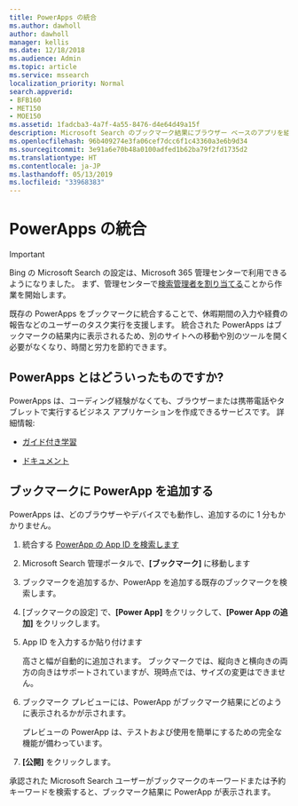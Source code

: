 ```yaml
---
title: PowerApps の統合
ms.author: dawholl
author: dawholl
manager: kellis
ms.date: 12/18/2018
ms.audience: Admin
ms.topic: article
ms.service: mssearch
localization_priority: Normal
search.appverid:
- BFB160
- MET150
- MOE150
ms.assetid: 1fadcba3-4a7f-4a55-8476-d4e64d49a15f
description: Microsoft Search のブックマーク結果にブラウザー ベースのアプリを組み込みます
ms.openlocfilehash: 96b409274e3fa06cef7dcc6f1c43360a3e6b9d34
ms.sourcegitcommit: 3e91a6e70b48a0100adfed1b62ba79f2fd1735d2
ms.translationtype: HT
ms.contentlocale: ja-JP
ms.lasthandoff: 05/13/2019
ms.locfileid: "33968383"
---
```

# <a name="integrate-powerapps"></a>PowerApps の統合

> [!IMPORTANT]
> Bing の Microsoft Search の設定は、Microsoft 365 管理センターで利用できるようになりました。 まず、管理センターで[検索管理者を割り当てる](https://docs.microsoft.com/ja-JP/microsoftsearch/setup-microsoft-search#step-2-assign-search-admin-and-search-editor)ことから作業を開始します。
    
既存の PowerApps をブックマークに統合することで、休暇期間の入力や経費の報告などのユーザーのタスク実行を支援します。 統合された PowerApps はブックマークの結果内に表示されるため、別のサイトへの移動や別のツールを開く必要がなくなり、時間と労力を節約できます。
  
## <a name="what-are-powerapps"></a>PowerApps とはどういったものですか? 

PowerApps は、コーディング経験がなくても、ブラウザーまたは携帯電話やタブレットで実行するビジネス アプリケーションを作成できるサービスです。 詳細情報:
  
- 
  [ガイド付き学習](https://docs.microsoft.com/ja-JP/learn/browse/?products=powerapps)
    
- 
  [ドキュメント](https://docs.microsoft.com/ja-JP/powerapps/)
    
## <a name="add-a-powerapp-to-a-bookmark"></a>ブックマークに PowerApp を追加する

PowerApps は、どのブラウザーやデバイスでも動作し、追加するのに 1 分もかかりません。
  
1. 統合する [PowerApp の App ID を検索します](https://docs.microsoft.com/ja-JP/powerapps/maker/canvas-apps/get-sessionid#get-an-app-id) 
    
2. Microsoft Search 管理ポータルで、**[ブックマーク]** に移動します
    
3. ブックマークを追加するか、PowerApp を追加する既存のブックマークを検索します。
    
4. [ブックマークの設定] で、**[Power App]** をクリックして、**[Power App の追加]** をクリックします。
    
5. App ID を入力するか貼り付けます
    
    高さと幅が自動的に追加されます。 ブックマークでは、縦向きと横向きの両方の向きはサポートされていますが、現時点では、サイズの変更はできません。
    
6. ブックマーク プレビューには、PowerApp がブックマーク結果にどのように表示されるかが示されます。
    
    プレビューの PowerApp は、テストおよび使用を簡単にするための完全な機能が備わっています。
    
7. **[公開]** をクリックします。
    
承認された Microsoft Search ユーザーがブックマークのキーワードまたは予約キーワードを検索すると、ブックマーク結果に PowerApp が表示されます。

  

